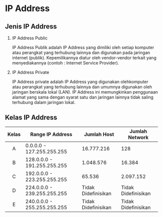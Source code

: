 # IP Address

## Jenis IP Address

1. IP Address Public

    IP Address Publik adalah IP Address yang dimiliki oleh setiap komputer atau perangkat yang terhubung lainnya dan digunakan pada jaringan internet (publik). Kepemilikannya diatur oleh vendor-vendor terkait yang menyediakannya (contoh : Internet Service Provider).

2. IP Address Private

    IP Address private adalah IP Address yang digunakan olehkomputer atau perangkat yang terhubung lainnya dan umumnya digunakan oleh jaringan berskala lokal (LAN). IP Address ini memungkinkan penggunaan alamat yang sama dengan syarat satu dan jaringan lainnya tidak saling terhubung dalam jaringan lokal.

## Kelas IP Address
| Kelas | Range IP Address              | Jumlah Host           | Jumlah Network    |
|:-----:|-------------------------------|-----------------------|-------------------|
| A     | 0.0.0.0 - 127.255.255.255     | 16.777.216            | 128               |
| B     | 128.0.0.0 - 191.255.255.255   | 1.048.576             | 16.384               |
| C     | 192.0.0.0 - 223.255.255.255   | 65.536                | 2.097.152               |
| D     | 224.0.0.0 - 239.255.255.255   | Tidak Didefinisikan   | Tidak Didefinisikan               |
| E     | 240.0.0.0 - 255.255.255.255   | Tidak Didefinisikan   | Tidak Didefinisikan               |